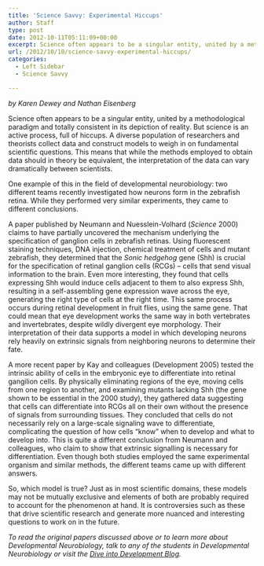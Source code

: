 ```yaml
---
title: 'Science Savvy: Experimental Hiccups'
author: Staff
type: post
date: 2012-10-11T05:11:09+00:00
excerpt: Science often appears to be a singular entity, united by a methodological paradigm and totally consistent in its depiction of reality. But science is an active process, full of hiccups.
url: /2012/10/10/science-savvy-experimental-hiccups/
categories:
  - Left Sidebar
  - Science Savvy

---
```

_by Karen Dewey and Nathan Eisenberg_

Science often appears to be a singular entity, united by a methodological paradigm and totally consistent in its depiction of reality. But science is an active process, full of hiccups. A diverse population of researchers and theorists collect data and construct models to weigh in on fundamental scientific questions. This means that while the methods employed to obtain data should in theory be equivalent, the interpretation of the data can vary dramatically between scientists.

One example of this in the field of developmental neurobiology: two different teams recently investigated how neurons form in the zebrafish retina. While they performed very similar experiments, they came to different conclusions.

A paper published by Neumann and Nuesslein-Volhard (_Science_ 2000) claims to have partially uncovered the mechanism underlying the specification of ganglion cells in zebrafish retinas. Using fluorescent staining techniques, DNA injection, chemical treatment of cells and mutant zebrafish, they determined that the _Sonic hedgehog_ gene (Shh) is crucial for the specification of retinal ganglion cells (RCGs) &#8211; cells that send visual information to the brain. Even more interesting, they found that cells expressing Shh would induce cells adjacent to them to also express Shh, resulting in a self-assembling gene expression wave across the eye, generating the right type of cells at the right time. This same process occurs during retinal development in fruit flies, using the same gene. That could mean that eye development works the same way in both vertebrates and invertebrates, despite wildly divergent eye morphology. Their interpretation of their data supports a model in which developing neurons rely heavily on extrinsic signals from neighboring neurons to determine their fate.

A more recent paper by Kay and colleagues (Development 2005) tested the intrinsic ability of cells in the embryonic eye to differentiate into retinal gangilion cells. By physically eliminating regions of the eye, moving cells from one region to another, and examining mutants lacking Shh (the gene shown to be essential in the 2000 study), they gathered data suggesting that cells can differentiate into RCGs all on their own without the presence of signals from surrounding tissues. They concluded that cells do not necessarily rely on a large-scale signaling wave to differentiate, complicating the question of how cells “know” when to develop and what to develop into. This is quite a different conclusion from Neumann and colleagues, who claim to show that extrinsic signalling is necessary for differentiation. Even though both studies employed the same experimental organism and similar methods, the different teams came up with different answers.

So, which model is true? Just as in most scientific domains, these models may not be mutually exclusive and elements of both are probably required to account for the phenomenon at hand. It is controversies such as these that drive scientific research and generate more nuanced and interesting questions to work on in the future.

_To read the original papers discussed above or to learn more about Developmental Neurobiology, talk to any of the students in Developmental Neurobiology or visit the [Dive into Development Blog][1]._

 [1]: http://cervenylab.wordpress.com/